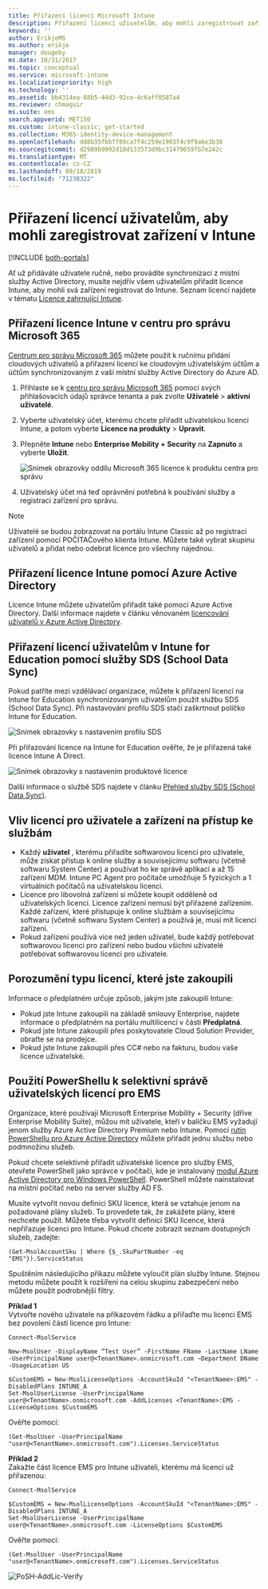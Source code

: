 ```yaml
---
title: Přiřazení licencí Microsoft Intune
description: Přiřazení licencí uživatelům, aby mohli zaregistrovat zařízení v Intune
keywords: ''
author: ErikjeMS
ms.author: erikje
manager: dougeby
ms.date: 10/31/2017
ms.topic: conceptual
ms.service: microsoft-intune
ms.localizationpriority: high
ms.technology: ''
ms.assetid: bb4314ea-88b5-44d3-92ce-4c6aff0587a4
ms.reviewer: chmaguir
ms.suite: ems
search.appverid: MET150
ms.custom: intune-classic; get-started
ms.collection: M365-identity-device-management
ms.openlocfilehash: dd8b35fbbff89ca7f4c259e1903f4c9f9a6e3b38
ms.sourcegitcommit: d2989b9992d10d133573d9bc31479659fb7e242c
ms.translationtype: MT
ms.contentlocale: cs-CZ
ms.lasthandoff: 09/18/2019
ms.locfileid: "71238322"
---
```

# <a name="assign-licenses-to-users-so-they-can-enroll-devices-in-intune"></a>Přiřazení licencí uživatelům, aby mohli zaregistrovat zařízení v Intune

[!INCLUDE [both-portals](./includes/note-for-both-portals.md)]

Ať už přidáváte uživatele ručně, nebo provádíte synchronizaci z místní služby Active Directory, musíte nejdřív všem uživatelům přiřadit licence Intune, aby mohli svá zařízení registrovat do Intune. Seznam licencí najdete v tématu [Licence zahrnující Intune](licenses.md).

## <a name="assign-an-intune-license-in-the-microsoft-365-admin-center"></a>Přiřazení licence Intune v centru pro správu Microsoft 365

[Centrum pro správu Microsoft 365](http://go.microsoft.com/fwlink/p/?LinkId=698854) můžete použít k ručnímu přidání cloudových uživatelů a přiřazení licencí ke cloudovým uživatelským účtům a účtům synchronizovaným z vaší místní služby Active Directory do Azure AD.

1. Přihlaste se k [centru pro správu Microsoft 365](http://go.microsoft.com/fwlink/p/?LinkId=698854) pomocí svých přihlašovacích údajů správce tenanta a pak zvolte **Uživatelé** > **aktivní uživatelé**.

2. Vyberte uživatelský účet, kterému chcete přiřadit uživatelskou licenci Intune, a potom vyberte **Licence na produkty** > **Upravit**.

3. Přepněte **Intune** nebo **Enterprise Mobility + Security** na **Zapnuto** a vyberte **Uložit**.

   ![Snímek obrazovky oddílu Microsoft 365 licence k produktu centra pro správu](./media/office-assign-license.png)

4. Uživatelský účet má teď oprávnění potřebná k používání služby a registraci zařízení pro správu.

> [!NOTE]
> Uživatelé se budou zobrazovat na portálu Intune Classic až po registraci zařízení pomocí POČÍTAČového klienta Intune. Můžete také vybrat skupinu uživatelů a přidat nebo odebrat licence pro všechny najednou.

## <a name="assign-an-intune-license-by-using-azure-active-directory"></a>Přiřazení licence Intune pomocí Azure Active Directory

Licence Intune můžete uživatelům přiřadit také pomocí Azure Active Directory. Další informace najdete v článku věnovaném [licencování uživatelů v Azure Active Directory](https://docs.microsoft.com/azure/active-directory/active-directory-licensing-group-assignment-azure-portal). 

## <a name="use-school-data-sync-to-assign-licenses-to-users-in-intune-for-education"></a>Přiřazení licencí uživatelům v Intune for Education pomocí služby SDS (School Data Sync)
Pokud patříte mezi vzdělávací organizace, můžete k přiřazení licencí na Intune for Education synchronizovaným uživatelům použít službu SDS (School Data Sync). Při nastavování profilu SDS stačí zaškrtnout políčko Intune for Education.  

![Snímek obrazovky s nastavením profilu SDS](./media/i4e-sds-profile-setup-setting.png)

Při přiřazování licence na Intune for Education ověřte, že je přiřazená také licence Intune A Direct.

![Snímek obrazovky s nastavením produktové licence](./media/i4e-set-licenses.png)

Další informace o službě SDS najdete v článku [Přehled služby SDS (School Data Sync)](https://support.office.com/article/Overview-of-School-Data-Sync-and-Classroom-f3d1147b-4ade-4905-8518-508e729f2e91).

## <a name="how-user-and-device-licenses-affect-access-to-services"></a>Vliv licencí pro uživatele a zařízení na přístup ke službám
* Každý **uživatel** , kterému přiřadíte softwarovou licenci pro uživatele, může získat přístup k online služby a souvisejícímu softwaru (včetně softwaru System Center) a používat ho ke správě aplikací a až 15 zařízení MDM. Intune PC Agent pro počítače umožňuje 5 fyzických a 1 virtuálních počítačů na uživatelskou licenci.
* Licence pro libovolná zařízení si můžete koupit odděleně od uživatelských licencí. Licence zařízení nemusí být přiřazené zařízením. Každé zařízení, které přistupuje k online službám a souvisejícímu softwaru (včetně softwaru System Center) a používá je, musí mít licenci zařízení.
* Pokud zařízení používá více než jeden uživatel, bude každý potřebovat softwarovou licenci pro zařízení nebo budou všichni uživatelé potřebovat softwarovou licenci pro uživatele.

## <a name="understanding-the-type-of-licenses-you-have-purchased"></a>Porozumění typu licencí, které jste zakoupili

Informace o předplatném určuje způsob, jakým jste zakoupili Intune:

- Pokud jste Intune zakoupili na základě smlouvy Enterprise, najdete informace o předplatném na portálu multilicencí v části **Předplatná**.
- Pokud jste Intune zakoupili přes poskytovatele Cloud Solution Provider, obraťte se na prodejce.
- Pokud jste Intune zakoupili přes CC# nebo na fakturu, budou vaše licence uživatelské.




## <a name="use-powershell-to-selectively-manage-ems-user-licenses"></a>Použití PowerShellu k selektivní správě uživatelských licencí pro EMS
Organizace, které používají Microsoft Enterprise Mobility + Security (dříve Enterprise Mobility Suite), můžou mít uživatele, kteří v balíčku EMS vyžadují jenom služby Azure Active Directory Premium nebo Intune. Pomocí [rutin PowerShellu pro Azure Active Directory](https://msdn.microsoft.com/library/jj151815.aspx) můžete přiřadit jednu službu nebo podmnožinu služeb.

Pokud chcete selektivně přiřadit uživatelské licence pro služby EMS, otevřete PowerShell jako správce v počítači, kde je instalovaný [modul Azure Active Directory pro Windows PowerShell](https://msdn.microsoft.com/library/jj151815.aspx#bkmk_installmodule). PowerShell můžete nainstalovat na místní počítač nebo na server služby AD FS.

Musíte vytvořit novou definici SKU licence, která se vztahuje jenom na požadované plány služeb. To provedete tak, že zakážete plány, které nechcete použít. Můžete třeba vytvořit definici SKU licence, která nepřiřazuje licenci pro Intune. Pokud chcete zobrazit seznam dostupných služeb, zadejte:

    (Get-MsolAccountSku | Where {$_.SkuPartNumber -eq "EMS"}).ServiceStatus

Spuštěním následujícího příkazu můžete vyloučit plán služby Intune. Stejnou metodu můžete použít k rozšíření na celou skupinu zabezpečení nebo můžete použít podrobnější filtry.

**Příklad 1**<br>
Vytvořte nového uživatele na příkazovém řádku a přiřaďte mu licenci EMS bez povolení části licence pro Intune:

    Connect-MsolService

    New-MsolUser -DisplayName “Test User” -FirstName FName -LastName LName -UserPrincipalName user@<TenantName>.onmicrosoft.com –Department DName -UsageLocation US

    $CustomEMS = New-MsolLicenseOptions -AccountSkuId "<TenantName>:EMS" -DisabledPlans INTUNE_A
    Set-MsolUserLicense -UserPrincipalName user@<TenantName>.onmicrosoft.com -AddLicenses <TenantName>:EMS -LicenseOptions $CustomEMS


Ověřte pomocí:

    (Get-MsolUser -UserPrincipalName "user@<TenantName>.onmicrosoft.com").Licenses.ServiceStatus

**Příklad 2**<br>
Zakažte část licence EMS pro Intune uživateli, kterému má licenci už přiřazenou:

    Connect-MsolService

    $CustomEMS = New-MsolLicenseOptions -AccountSkuId "<TenantName>:EMS" -DisabledPlans INTUNE_A
    Set-MsolUserLicense -UserPrincipalName user@<TenantName>.onmicrosoft.com -LicenseOptions $CustomEMS

Ověřte pomocí:

    (Get-MsolUser -UserPrincipalName "user@<TenantName>.onmicrosoft.com").Licenses.ServiceStatus

![PoSH-AddLic-Verify](./media/posh-addlic-verify.png)
